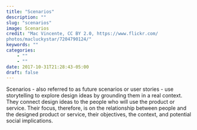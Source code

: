 ```yaml
---
title: "Scenarios"
description: ""
slug: "scenarios"
image: Scenarios
credit: "Mac Vincente, CC BY 2.0, https://www.flickr.com/photos/macluckystar/7204790124/"
keywords: ""
categories:
    - ""
    - ""
date: 2017-10-31T21:28:43-05:00
draft: false
---
```


Scenarios - also referred to as future scenarios or user stories - use storytelling to explore design ideas by grounding them in a real context. They connect design ideas to the people who will use the product or service. Their focus, therefore, is on the relationship between people and the designed product or service, their objectives, the context, and potential social implications.
